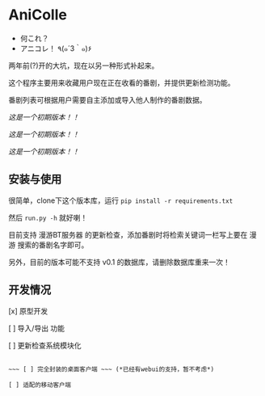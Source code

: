 # AniColle

- 何これ？
- アニコレ！ ٩(๑´3｀๑)۶

两年前(?)开的大坑，现在以另一种形式补起来。

这个程序主要用来收藏用户现在正在收看的番剧，并提供更新检测功能。

番剧列表可根据用户需要自主添加或导入他人制作的番剧数据。

*这是一个初期版本！！*

*这是一个初期版本！！*

*这是一个初期版本！！*

## 安装与使用

很简单，clone下这个版本库，运行 `pip install -r requirements.txt`

然后 `run.py -h` 就好喇！

目前支持 漫游BT服务器 的更新检查，添加番剧时将检索关键词一栏写上要在 漫游 搜索的番剧名字即可。

另外，目前的版本可能不支持 v0.1 的数据库，请删除数据库重来一次！

## 开发情况

[x] 原型开发

[ ] 导入/导出 功能

[ ] 更新检查系统模块化

~~~ [ ] 多种数据库模式 (SQLite/MySQL) 的支持 ~~~

~~~ [ ] 完全封装的桌面客户端 ~~~ (*已经有webui的支持，暂不考虑*)

[ ] 适配的移动客户端
